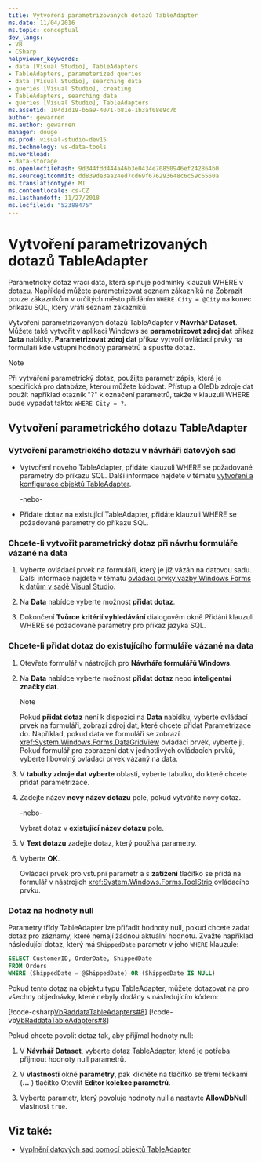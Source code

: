 ```yaml
---
title: Vytvoření parametrizovaných dotazů TableAdapter
ms.date: 11/04/2016
ms.topic: conceptual
dev_langs:
- VB
- CSharp
helpviewer_keywords:
- data [Visual Studio], TableAdapters
- TableAdapters, parameterized queries
- data [Visual Studio], searching data
- queries [Visual Studio], creating
- TableAdapters, searching data
- queries [Visual Studio], TableAdapters
ms.assetid: 104d1d19-b5a9-4071-b81e-1b3af08e9c7b
author: gewarren
ms.author: gewarren
manager: douge
ms.prod: visual-studio-dev15
ms.technology: vs-data-tools
ms.workload:
- data-storage
ms.openlocfilehash: 9d344fdd444a46b3e0434e70850946ef242864b0
ms.sourcegitcommit: dd839de3aa24ed7cd69f676293648c6c59c6560a
ms.translationtype: MT
ms.contentlocale: cs-CZ
ms.lasthandoff: 11/27/2018
ms.locfileid: "52388475"
---
```

# <a name="create-parameterized-tableadapter-queries"></a>Vytvoření parametrizovaných dotazů TableAdapter

Parametrický dotaz vrací data, která splňuje podmínky klauzuli WHERE v dotazu. Například můžete parametrizovat seznam zákazníků na Zobrazit pouze zákazníkům v určitých město přidáním `WHERE City = @City` na konec příkazu SQL, který vrátí seznam zákazníků.

Vytvoření parametrizovaných dotazů TableAdapter v **Návrhář Dataset**. Můžete také vytvořit v aplikaci Windows se **parametrizovat zdroj dat** příkaz **Data** nabídky. **Parametrizovat zdroj dat** příkaz vytvoří ovládací prvky na formuláři kde vstupní hodnoty parametrů a spusťte dotaz.

> [!NOTE]
> Při vytváření parametrický dotaz, použijte parametr zápis, která je specifická pro databáze, kterou můžete kódovat. Přístup a OleDb zdroje dat použít například otazník "?" k označení parametrů, takže v klauzuli WHERE bude vypadat takto: `WHERE City = ?`.

## <a name="create-a-parameterized-tableadapter-query"></a>Vytvoření parametrického dotazu TableAdapter

### <a name="to-create-a-parameterized-query-in-the-dataset-designer"></a>Vytvoření parametrického dotazu v návrháři datových sad

-   Vytvoření nového TableAdapter, přidáte klauzuli WHERE se požadované parametry do příkazu SQL. Další informace najdete v tématu [vytvoření a konfigurace objektů TableAdapter](../data-tools/create-and-configure-tableadapters.md).

     -nebo-

-   Přidáte dotaz na existující TableAdapter, přidáte klauzuli WHERE se požadované parametry do příkazu SQL.

### <a name="to-create-a-parameterized-query-while-designing-a-data-bound-form"></a>Chcete-li vytvořit parametrický dotaz při návrhu formuláře vázané na data

1.  Vyberte ovládací prvek na formuláři, který je již vázán na datovou sadu. Další informace najdete v tématu [ovládací prvky vazby Windows Forms k datům v sadě Visual Studio](../data-tools/bind-windows-forms-controls-to-data-in-visual-studio.md).

2.  Na **Data** nabídce vyberte možnost **přidat dotaz**.

3.  Dokončení **Tvůrce kritérií vyhledávání** dialogovém okně Přidání klauzuli WHERE se požadované parametry pro příkaz jazyka SQL.

### <a name="to-add-a-query-to-an-existing-data-bound-form"></a>Chcete-li přidat dotaz do existujícího formuláře vázané na data

1.  Otevřete formulář v nástrojích pro **Návrháře formulářů Windows**.

2.  Na **Data** nabídce vyberte možnost **přidat dotaz** nebo **inteligentní značky dat**.

    > [!NOTE]
    > Pokud **přidat dotaz** není k dispozici na **Data** nabídku, vyberte ovládací prvek na formuláři, zobrazí zdroj dat, které chcete přidat Parametrizace do. Například, pokud data ve formuláři se zobrazí <xref:System.Windows.Forms.DataGridView> ovládací prvek, vyberte ji. Pokud formulář pro zobrazení dat v jednotlivých ovládacích prvků, vyberte libovolný ovládací prvek vázaný na data.

3.  V **tabulky zdroje dat vyberte** oblasti, vyberte tabulku, do které chcete přidat parametrizace.

4.  Zadejte název **nový název dotazu** pole, pokud vytváříte nový dotaz.

     -nebo-

     Vybrat dotaz v **existující název dotazu** pole.

5.  V **Text dotazu** zadejte dotaz, který používá parametry.

6.  Vyberte **OK**.

     Ovládací prvek pro vstupní parametr a s **zatížení** tlačítko se přidá na formulář v nástrojích <xref:System.Windows.Forms.ToolStrip> ovládacího prvku.

### <a name="query-for-null-values"></a>Dotaz na hodnoty null

Parametry třídy TableAdapter lze přiřadit hodnoty null, pokud chcete zadat dotaz pro záznamy, které nemají žádnou aktuální hodnotu. Zvažte například následující dotaz, který má `ShippedDate` parametr v jeho `WHERE` klauzule:

 ```sql
SELECT CustomerID, OrderDate, ShippedDate
FROM Orders
WHERE (ShippedDate = @ShippedDate) OR (ShippedDate IS NULL)
```

Pokud tento dotaz na objektu typu TableAdapter, můžete dotazovat na pro všechny objednávky, které nebyly dodány s následujícím kódem:

[!code-csharp[VbRaddataTableAdapters#8](../data-tools/codesnippet/CSharp/create-parameterized-tableadapter-queries_1.cs)]
[!code-vb[VbRaddataTableAdapters#8](../data-tools/codesnippet/VisualBasic/create-parameterized-tableadapter-queries_1.vb)]

Pokud chcete povolit dotaz tak, aby přijímal hodnoty null:

1.  V **Návrhář Dataset**, vyberte dotaz TableAdapter, které je potřeba přijmout hodnoty null parametrů.

2.  V **vlastnosti** okně **parametry**, pak klikněte na tlačítko se třemi tečkami (**...** ) tlačítko Otevřít **Editor kolekce parametrů**.

3.  Vyberte parametr, který povoluje hodnoty null a nastavte **AllowDbNull** vlastnost `true`.

## <a name="see-also"></a>Viz také:

- [Vyplnění datových sad pomocí objektů TableAdapter](../data-tools/fill-datasets-by-using-tableadapters.md)